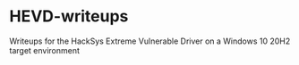 # HEVD-writeups
Writeups for the HackSys Extreme Vulnerable Driver on a Windows 10 20H2 target environment
